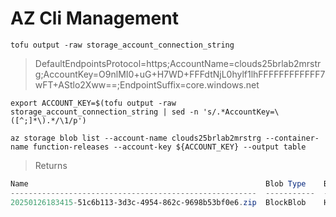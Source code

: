 # AZ Cli Management

```
tofu output -raw storage_account_connection_string
```
> DefaultEndpointsProtocol=https;AccountName=clouds25brlab2mrstrg;AccountKey=O9nlMI0+uG+H7WD+FFFdtNjL0hylf1lhFFFFFFFFFFFF7wFT+AStlo2Xww==;EndpointSuffix=core.windows.net

```
export ACCOUNT_KEY=$(tofu output -raw storage_account_connection_string | sed -n 's/.*AccountKey=\([^;]*\).*/\1/p')
```

```
az storage blob list --account-name clouds25brlab2mrstrg --container-name function-releases --account-key ${ACCOUNT_KEY} --output table
```
> Returns
```powershell
Name                                                     Blob Type    Blob Tier    Length    Content Type              Last Modified              Snapshot
-------------------------------------------------------  -----------  -----------  --------  ------------------------  -------------------------  ----------
20250126183415-51c6b113-3d3c-4954-862c-9698b53bf0e6.zip  BlockBlob    Hot          8394      application/octet-stream  2025-01-26T17:34:16+00:00
```
